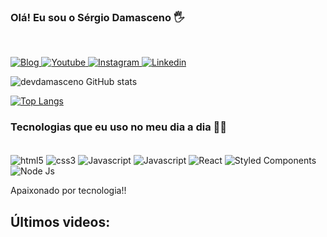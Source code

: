 ### Olá! Eu sou o Sérgio Damasceno 🖐️
<br/>

[![Blog](https://img.shields.io/website?label=sergiodamascenopage&style=for-the-badge&url=https://google.com)
](https://google.com)[![Youtube](https://img.shields.io/badge/YouTube-FF0000?style=for-the-badge&logo=youtube&logoColor=white)
](https://www.youtube.com/channel/UCqyn-DQXxNeKZNXQuu_dQRA)[![Instagram](https://img.shields.io/badge/Instagram-E4405F?style=for-the-badge&logo=instagram&logoColor=white)
](https://www.instagram.com/devsergiods/)[![Linkedin](https://img.shields.io/badge/LinkedIn-0077B5?style=for-the-badge&logo=linkedin&logoColor=white)
](https://br.linkedin.com/in/sergio-damasceno)

![devdamasceno GitHub stats](https://github-readme-stats.vercel.app/api?username=devdamasceno&show_icons=true&theme=dracula)

[![Top Langs](https://github-readme-stats.vercel.app/api/top-langs/?username=devdamasceno)](https://github.com/anuraghazra/github-readme-stats)

### Tecnologias que eu uso no meu dia a dia 👨‍💻

<div style="display: inline-block;"><br/>

<img align="center" alt="html5" src="https://img.shields.io/badge/HTML5-E34F26?style=for-the-badge&logo=html5&logoColor=white" />
<img align="center" alt="css3" src="https://img.shields.io/badge/CSS3-1572B6?style=for-the-badge&logo=css3&logoColor=white" />
<img align="center" alt="Javascript" src="https://img.shields.io/badge/JavaScript-F7DF1E?style=for-the-badge&logo=javascript&logoColor=black" />
<img align="center" alt="Javascript" src="https://img.shields.io/badge/TypeScript-007ACC?style=for-the-badge&logo=typescript&logoColor=white" />
<img align="center" alt="React" src="https://img.shields.io/badge/React-20232A?style=for-the-badge&logo=react&logoColor=61DAFB" />
<img align="center" alt="Styled Components" src="https://img.shields.io/badge/styled--components-DB7093?style=for-the-badge&logo=styled-components&logoColor=white" />
<img align="center" alt="Node Js" src="https://img.shields.io/badge/Node.js-43853D?style=for-the-badge&logo=node.js&logoColor=white" />

</div><br/>

Apaixonado por tecnologia!!

## Últimos videos:




